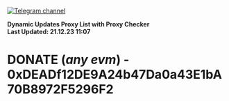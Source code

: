 [![Telegram channel](https://img.shields.io/endpoint?url=https://runkit.io/damiankrawczyk/telegram-badge/branches/master?url=https://t.me/n4z4v0d)](https://t.me/n4z4v0d) 

**Dynamic Updates Proxy List with Proxy Checker**  
**Last Updated: 21.12.23 11:07**

# DONATE (_any evm_) - 0xDEADf12DE9A24b47Da0a43E1bA70B8972F5296F2
